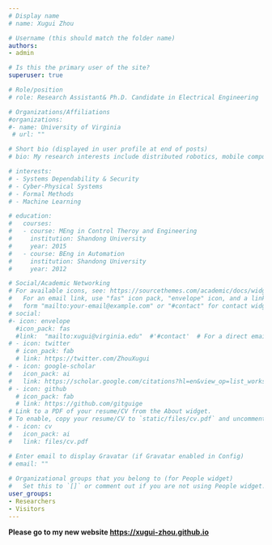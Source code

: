 ```yaml
---
# Display name
# name: Xugui Zhou

# Username (this should match the folder name)
authors:
- admin

# Is this the primary user of the site?
superuser: true

# Role/position
# role: Research Assistant& Ph.D. Candidate in Electrical Engineering

# Organizations/Affiliations
#organizations:
#- name: University of Virginia
 # url: ""

# Short bio (displayed in user profile at end of posts)
# bio: My research interests include distributed robotics, mobile computing and programmable matter.

# interests:
# - Systems Dependability & Security
# - Cyber-Physical Systems
# - Formal Methods
# - Machine Learning

# education:
#   courses:
#   - course: MEng in Control Theroy and Engineering
#     institution: Shandong University
#     year: 2015
#   - course: BEng in Automation
#     institution: Shandong University
#     year: 2012

# Social/Academic Networking
# For available icons, see: https://sourcethemes.com/academic/docs/widgets/#icons
#   For an email link, use "fas" icon pack, "envelope" icon, and a link in the
#   form "mailto:your-email@example.com" or "#contact" for contact widget.
# social:
#- icon: envelope
  #icon_pack: fas
  #link:  "mailto:xugui@virginia.edu"  #'#contact'  # For a direct email link, use "mailto:xz6cz@virginia.edu".
# - icon: twitter
  # icon_pack: fab
  # link: https://twitter.com/ZhouXugui
# - icon: google-scholar
#   icon_pack: ai
#   link: https://scholar.google.com/citations?hl=en&view_op=list_works&gmla=AJsN-F5RJ9tUNsnrAzNCEEu4C0eTCqsBLQD_3cSI_nzeMcT5bLv-7wA-GUooPJt1KiwnOaOFYY4mzfx1QEjASQjopJquht6mSg&user=AbTwiasAAAAJ
# - icon: github
  # icon_pack: fab
  # link: https://github.com/gitguige
# Link to a PDF of your resume/CV from the About widget.
# To enable, copy your resume/CV to `static/files/cv.pdf` and uncomment the lines below.  
# - icon: cv
#   icon_pack: ai
#   link: files/cv.pdf

# Enter email to display Gravatar (if Gravatar enabled in Config)
# email: ""
  
# Organizational groups that you belong to (for People widget)
#   Set this to `[]` or comment out if you are not using People widget.  
user_groups:
- Researchers
- Visitors
---
```


<!-- I am a 5th-year Ph.D. Candidate in the ECE department at the University of Virginia, working with Professor [Homa Alemzadeh](https://engineering.virginia.edu/faculty/homa-alemzadeh). Before joining the Dependable Systems and Analytics Lab at UVa in January 2019, I was a Project Manager and Engineer at NR Research Institute, State Grid of China. -->

<!-- My research interests are at the intersection of computer systems dependability and control system theory& engineering. I am particularly interested in engineering safer autonomous systems through resilience assessment, security validation, and artificial intelligence techniques. -->

<!-- **I am on the academic job market this year!** -->

**Please go to my new website https://xugui-zhou.github.io**
